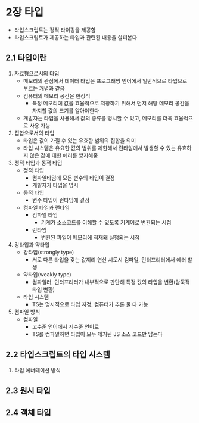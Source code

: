 # 2장 타입

-   타입스크립트는 정적 타이핑을 제공함
-   타입스크립트가 제공하는 타입과 관련된 내용을 살펴본다

## 2.1 타입이란

1. 자료형으로서의 타입
    - 메모리의 관점에서 데이터 타입은 프로그래밍 언어에서 일반적으로 타입으로 부르는 개념과 같음
    - 컴퓨터의 메모리 공간은 한정적
        - 특정 메모리에 값을 효율적으로 저장하기 위해서 먼저 해당 메모리 공간을 차지할 값의 크기를 알아야한다
    - 개발자는 타입을 사용해서 값의 종류를 명시할 수 있고, 메모리를 더욱 효율적으로 사용 가능
2. 집합으로서의 타입
    - 타입은 값이 가질 수 있는 유효한 범위의 집합을 의미
    - 타입 시스템은 유요한 값의 범위를 제한해서 런타임에서 발생할 수 있는 유효하지 않은 값에 대한 에러를 방지해줌
3. 정적 타입과 동적 타입
    - 정적 타입
        - 컴파일타임에 모든 변수의 타입이 결정
        - 개발자가 타입을 명시
    - 동적 타입
        - 변수 타입이 런타임에 결정
    - 컴파일 타임과 런타임
        - 컴파일 타임
            - 기계가 소스코드를 이해할 수 있도록 기계어로 변환되는 시점
        - 런타임
            - 변환된 파일이 메모리에 적재돼 실행되는 시점
4. 강타입과 약타입
    - 강타입(strongly type)
        - 서로 다른 타입을 갖는 값끼리 연산 시도시 컴파일, 인터프리터에서 에러 발생
    - 약타입(weakly type)
        - 컴파일러, 인터프리터가 내부적으로 판단해 특정 값의 타입을 변환(암묵적 타입 변환)
    - 타입 시스템
        - TS는 명시적으로 타입 지정, 컴퓨터가 추론 둘 다 가능
5. 컴파일 방식
    - 컴파일
        - 고수준 언어에서 저수준 언어로
        - TS를 컴파일하면 타입이 모두 제거된 JS 소스 코드만 남는다

## 2.2 타입스크립트의 타입 시스템

1. 타입 에너테이션 방식

## 2.3 원시 타입

## 2.4 객체 타입
